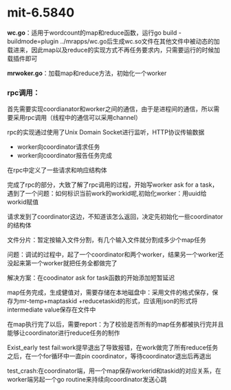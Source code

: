 # mit-6.5840

**wc.go**：适用于wordcount的map和reduce函数，运行go build -buildmode=plugin ../mrapps/wc.go后生成wc.so文件在其他文件中被动态的加载进来，因此map以及reduce的实现方式不再任务要求内，只需要运行的时候加载插件即可

**mrwoker.go**：加载map和reduce方法，初始化一个worker

### rpc调用：

首先需要实现coordianator和worker之间的通信，由于是进程间的通信，所以需要采用rpc调用（线程中的通信可以采用channel）

rpc的实现通过使用了Unix Domain Socket进行监听，HTTP协议传输数据

* worker向coordinator请求任务
* worker向coordinator报告任务完成

   

在rpc中定义了一些请求和响应结构体

完成了rpc的部分，大致了解了rpc调用的过程，开始写worker ask for a task，遇到了一个问题：如何标识当前work的workid呢,初始化worker：用uuid给workid赋值

请求发到了coordinator这边，不知道该怎么返回，决定先初始化一些coordinator的结构体

文件分片：暂定按输入文件分割，有几个输入文件就分割成多少个map任务



问题：调试的过程中，起了一个coordinator和两个worker，结果另一个worker还没起来第一个worker就把任务全都做完了

解决方案：在coodinator ask for task函数的开始添加短暂延迟



map任务完成，生成健值对，需要存储在本地磁盘中：采用文件的格式保存，保存为mr-temp+maptaskid +reducetaskid的形式，应该用json的形式将intermediate value保存在文件中



在map执行完了以后，需要report：为了校验是否所有的map任务都被执行完并且能够让coordinator进行reduce任务的制作



Exist_early test fail:work提早退出了导致报错，在work做完了所有reduce任务之后，在一个for循环中一直pin coordinator，等待coordinator退出后再退出



test_crash:在coordinator端，用一个map保存workerid和taskid的对应关系，在worker端另起一个go routine来持续向coordinator发送心跳